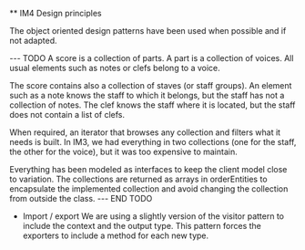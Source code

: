 ** IM4 Design principles

The object oriented design patterns have been used when possible and if not adapted.

--- TODO
A score is a collection of parts. A part is a collection of voices.
All usual elements such as notes or clefs belong to a voice. 

The score contains also a collection of staves (or staff groups).
An element such as a note knows the staff to which it belongs, but the staff has not a collection of notes.
The clef knows the staff where it is located, but the staff does not contain a list of clefs.

When required, an iterator that browses any collection and filters what it needs is built. In IM3, we had everything
in two collections (one for the staff, the other for the voice), but it was too expensive to maintain.

Everything has been modeled as interfaces to keep the client model close to variation. 
The collections are returned as arrays in orderEntities to encapsulate the implemented collection and
avoid changing the collection from outside the class.
--- END TODO 
* Import / export
We are using a slightly version of the visitor pattern to include the context and the output type. 
This pattern forces the exporters to include a method for each new type.

